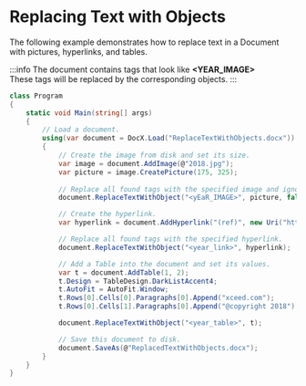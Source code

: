 # Replacing Text with Objects

The following example demonstrates how to replace text in a Document with pictures, hyperlinks, and tables.

:::info
The document contains tags that look like **\<YEAR_IMAGE\>**  
These tags will be replaced by the corresponding objects.
:::

```csharp
class Program
{
    static void Main(string[] args)
    {
        // Load a document.
        using(var document = DocX.Load("ReplaceTextWithObjects.docx"))
        {
            // Create the image from disk and set its size.
            var image = document.AddImage(@"2018.jpg");
            var picture = image.CreatePicture(175, 325);
            
            // Replace all found tags with the specified image and ignore the case when searching for the tags.
            document.ReplaceTextWithObject("<yEaR_IMAGE>", picture, false, RegexOptions.IgnoreCase);

            // Create the hyperlink.
            var hyperlink = document.AddHyperlink("(ref)", new Uri("https://en.wikipedia.org/wiki/New_Year"));

            // Replace all found tags with the specified hyperlink.
            document.ReplaceTextWithObject("<year_link>", hyperlink);

            // Add a Table into the document and set its values.
            var t = document.AddTable(1, 2);
            t.Design = TableDesign.DarkListAccent4;
            t.AutoFit = AutoFit.Window;
            t.Rows[0].Cells[0].Paragraphs[0].Append("xceed.com");
            t.Rows[0].Cells[1].Paragraphs[0].Append("@copyright 2018");

            document.ReplaceTextWithObject("<year_table>", t);

            // Save this document to disk.
            document.SaveAs(@"ReplacedTextWithObjects.docx");
        }
    }
}
